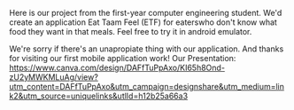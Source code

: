 Here is our project from the first-year computer engineering student. We'd create an application Eat Taam Feel (ETF) for eaterswho don't know what food they want in that meals. Feel free to try it in android emulator. 

We're sorry if there's an unapropiate thing with our application. And thanks for visiting our first mobile application work!
Our Presentation: https://www.canva.com/design/DAFfTuPpAxo/KI65h8Ond-zU2yMWKMLuAg/view?utm_content=DAFfTuPpAxo&utm_campaign=designshare&utm_medium=link2&utm_source=uniquelinks&utlId=h12b25a66a3
